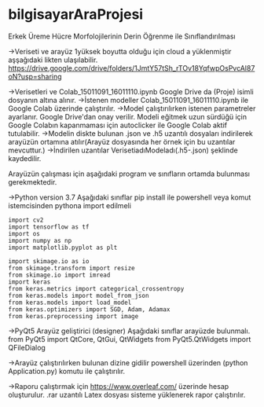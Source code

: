 # bilgisayarAraProjesi
Erkek Üreme Hücre Morfolojilerinin Derin Öğrenme ile Sınıflandırılması

->Veriseti ve arayüz 1yüksek boyutta olduğu için cloud a yüklenmiştir aşşağıdaki likten ulaşılabilir.
	https://drive.google.com/drive/folders/1JmtY57tSh_rTOv18YqfwpOsPvcAl87oN?usp=sharing

->Verisetleri ve Colab_15011091_16011110.ipynb Google Drive da (Proje) isimli dosyanın altına alınır.
->İstenen modeller Colab_15011091_16011110.ipynb ile Google Colab üzerinde  çalıştırılır.
->Model çalıştırılırken istenen parametreler ayarlanır. Google Drive'dan onay verilir. Modeli eğitmek uzun sürdüğü için Google Colabın kapanmaması için autoclicker ile Google Colab aktif tutulabilir.
->Modelin diskte bulunan .json ve .h5 uzantılı dosyaları indirilerek arayüzün ortamına atılır(Arayüz dosyasında her örnek için bu uzantılar mevcuttur.)
->İndirilen uzantılar VerisetiadıModeladı(.h5-.json) şeklinde kaydedilir.


Arayüzün çalışması için aşağıdaki program ve sınıfların ortamda bulunması gerekmektedir.

->Python version 3.7
Aşağıdaki sınıflar pip install ile powershell veya komut istemcisinden pythona import edilmeli
	
	import cv2
	import tensorflow as tf
	import os
	import numpy as np
	import matplotlib.pyplot as plt

	import skimage.io as io
	from skimage.transform import resize
	from skimage.io import imread
	import keras
	from keras.metrics import categorical_crossentropy
	from keras.models import model_from_json
	from keras.models import load_model
	from keras.optimizers import SGD, Adam, Adamax
	from keras.preprocessing import image

->PyQt5 Arayüz geliştirici (designer)
Aşağıdaki sınıflar arayüzde bulunmalı.
	from PyQt5 import QtCore, QtGui, QtWidgets
	from PyQt5.QtWidgets import QFileDialog

->Arayüz çalıştırılırken bulunan dizine gidilir powershell üzerinden (python Application.py) komutu ile çalıştırılır.

->Raporu çalıştırmak için https://www.overleaf.com/ üzerinde hesap oluşturulur. .rar uzantılı Latex dosyası sisteme yüklenerek rapor çalıştırılır.
